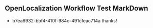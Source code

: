 ## OpenLocalization Workflow Test MarkDown
* b7ea8932-bbf4-410f-984c-491cfeac714a thanks!

<!--HONumber=Aug16_HO4-->


